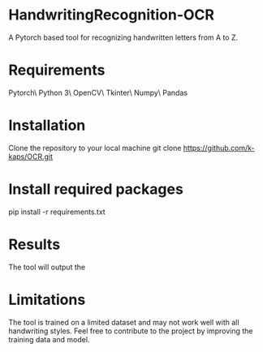 # HandwritingRecognition-OCR

A Pytorch based tool for recognizing handwritten letters from A to Z.

# Requirements
Pytorch\\
Python 3\\
OpenCV\\
Tkinter\\
Numpy\\
Pandas

# Installation
Clone the repository to your local machine
git clone https://github.com/k-kaps/OCR.git

# Install required packages
pip install -r requirements.txt 

# Results
The tool will output the 

# Limitations
The tool is trained on a limited dataset and may not work well with all handwriting styles. Feel free to contribute to the project by improving the training data and model.
